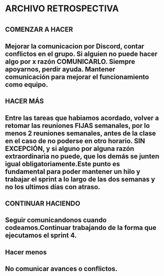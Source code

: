 <h1>ARCHIVO RETROSPECTIVA<h1>

<h2><strong>COMENZAR A HACER</strong><h2>
<p>Mejorar la comunicacion por Discord, contar conflictos en el grupo. Si alguien no puede hacer algo por x razón COMUNICARLO. Siempre apoyarnos, perdir ayuda. Mantener comunicación para mejorar el funcionamiento como equipo.<p>

<h2><strong>HACER MÁS</strong> <h2>
<p>Entre las tareas que habiamos acordado, volver a retomar las reuniones FIJAS semanales, por lo menos 2 reuniones semanales, antes de la clase en el caso de no poderse en otro horario. SIN EXCEPCIÓN, y si alguno por alguna razón extraordinaria no puede, que los demás se junten igual obligatoriamente.Este punto es fundamental para poder mantener un hilo y trabajar el sprint a lo largo de las dos semanas y no los ultimos días con atraso.<p>

<h2>CONTINUAR HACIENDO<h2>
<p>Seguir comunicandonos cuando codeamos.Continuar trabajando de la forma que ejecutamos el sprint 4.</p>

<h2>Hacer menos<h2>
<p>No comunicar avances o conflictos.</p>





